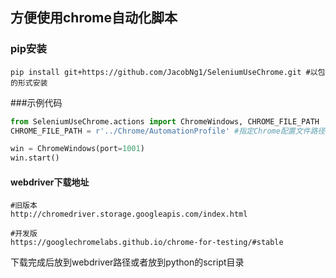 ## 方便使用chrome自动化脚本

### pip安装

```commandline
pip install git+https://github.com/JacobNg1/SeleniumUseChrome.git #以包的形式安装
```

###示例代码

```python
from SeleniumUseChrome.actions import ChromeWindows, CHROME_FILE_PATH
CHROME_FILE_PATH = r'../Chrome/AutomationProfile' #指定Chrome配置文件路径

win = ChromeWindows(port=1001)
win.start()
```


#### webdriver下载地址
```commandline
#旧版本
http://chromedriver.storage.googleapis.com/index.html 

#开发版
https://googlechromelabs.github.io/chrome-for-testing/#stable

```
下载完成后放到webdriver路径或者放到python的script目录
